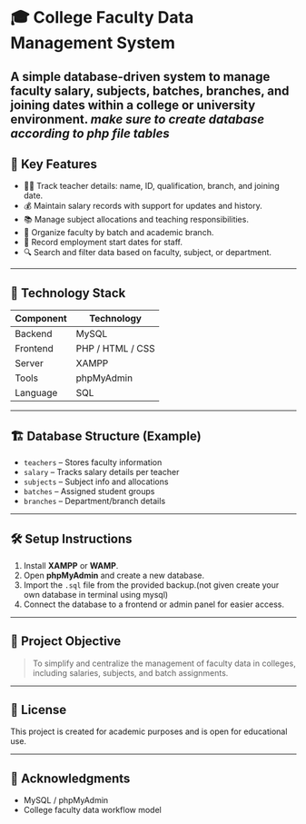 # 🎓 College Faculty Data Management System

A simple database-driven system to manage **faculty salary**, **subjects**, **batches**, **branches**, and **joining dates** within a college or university environment.
*make sure to create database according to php file tables*
---

## 📌 Key Features

- 👨‍🏫 Track teacher details: name, ID, qualification, branch, and joining date.
- 💰 Maintain salary records with support for updates and history.
- 📚 Manage subject allocations and teaching responsibilities.
- 🏫 Organize faculty by batch and academic branch.
- 📅 Record employment start dates for staff.
- 🔍 Search and filter data based on faculty, subject, or department.

---

## 🧰 Technology Stack

| Component   | Technology         |
|------------|---------------------|
| Backend     | MySQL              |
| Frontend    | PHP / HTML / CSS   |
| Server      | XAMPP              |
| Tools       | phpMyAdmin         |
| Language    | SQL                |

---

## 🏗️ Database Structure (Example)

- `teachers` – Stores faculty information
- `salary` – Tracks salary details per teacher
- `subjects` – Subject info and allocations
- `batches` – Assigned student groups
- `branches` – Department/branch details

---

## 🛠️ Setup Instructions

1. Install **XAMPP** or **WAMP**.
2. Open **phpMyAdmin** and create a new database.
3. Import the `.sql` file from the provided backup.(not given create your own database in terminal using mysql)
4. Connect the database to a frontend or admin panel for easier access.

---

## 📝 Project Objective

> To simplify and centralize the management of faculty data in colleges, including salaries, subjects, and batch assignments.

---

## 📄 License

This project is created for academic purposes and is open for educational use.

---

## 🙌 Acknowledgments

- MySQL / phpMyAdmin
- College faculty data workflow model
